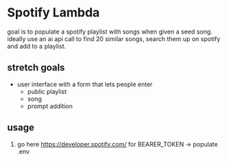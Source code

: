 # Spotify Lambda
goal is to populate a spotify playlist with songs when given a seed song.
ideally use an ai api call to find 20 similar songs, search them up on spotify and add to a playlist.

## stretch goals
- user interface with a form that lets people enter
    - public playlist
    - song
    - prompt addition

## usage
1. go here https://developer.spotify.com/ for BEARER_TOKEN -> populate .env